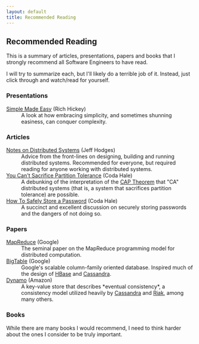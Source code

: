 ```yaml
---
layout: default
title: Recommended Reading
---
```

## Recommended Reading

This is a summary of articles, presentations, papers and books that I strongly recommend all Software Engineers to have read.

I will try to summarize each, but I'll likely do a terrible job of it. Instead, just click through and watch/read for yourself.

### Presentations

<dl>
    <dt><a href="http://www.infoq.com/presentations/Simple-Made-Easy">Simple Made Easy</a> (Rich Hickey)</dt>
    <dd>A look at how embracing simplicity, and sometimes shunning easiness, can conquer complexity.</dd>
</dl>

### Articles

<dl>
    <dt><a href="http://www.somethingsimilar.com/2013/01/14/notes-on-distributed-systems-for-young-bloods/">Notes on Distributed Systems</a> (Jeff Hodges)</dt>
    <dd>Advice from the front-lines on designing, building and running distributed systems. Recommended for everyone, but required reading for anyone working with distributed systems.</dd>
    <dt><a href="http://codahale.com/you-cant-sacrifice-partition-tolerance/">You Can't Sacrifice Partition Tolerance</a> (Coda Hale)</dt>
    <dd>A debunking of the interpretation of the <a href="http://en.wikipedia.org/wiki/CAP_theorem">CAP Theorem</a> that "CA" distributed systems (that is, a system that sacrifices partition tolerance) are possible.</dd>
    <dt><a href="http://codahale.com/how-to-safely-store-a-password/">How To Safely Store a Password</a> (Coda Hale)</dt>
    <dd>A succinct and excellent discussion on securely storing passwords and the dangers of not doing so.</dd>
</dl>

### Papers

<dl>
    <dt><a href="http://research.google.com/archive/mapreduce.html">MapReduce</a> (Google)</dt>
    <dd>The seminal paper on the MapReduce programming model for distributed computation.</dd>
    <dt><a href="http://research.google.com/archive/bigtable.html">BigTable</a> (Google)</dt>
    <dd>Google's scalable column-family oriented database. Inspired much of the design of <a href="http://hbase.apache.org/">HBase</a> and <a href="http://cassandra.apache.org/">Cassandra</a>.</dd>
    <dt><a href="http://www.allthingsdistributed.com/2007/10/amazons_dynamo.html">Dynamo</a> (Amazon)</dt>
    <dd>A key-value store that describes *eventual consistency*, a consistency model utilized heavily by <a href="http://cassandra.apache.org/">Cassandra</a> and <a href="http://basho.com/products/riak-overview/">Riak</a>, among many others.</dd>
</dl>

### Books

While there are many books I would recommend, I need to think harder about the ones I consider to be truly important.

